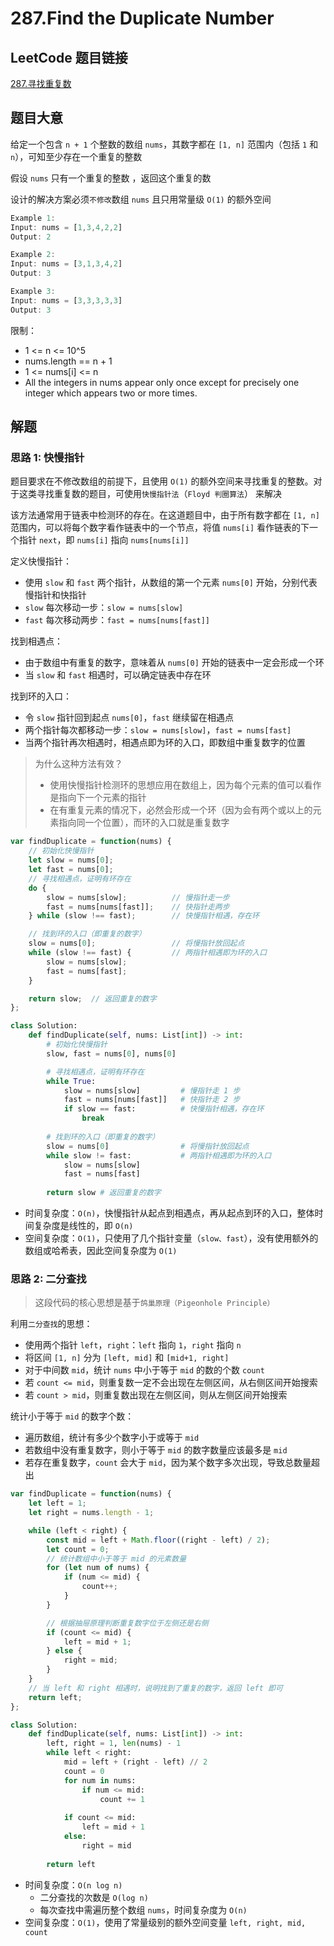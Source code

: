 # 287.Find the Duplicate Number

## LeetCode 题目链接

[287.寻找重复数](https://leetcode.cn/problems/find-the-duplicate-number/)

## 题目大意

给定一个包含 `n + 1` 个整数的数组 `nums`，其数字都在 `[1, n]` 范围内（包括 `1` 和 `n`），可知至少存在一个重复的整数

假设 `nums` 只有一个重复的整数 ，返回这个重复的数 

设计的解决方案必须`不修改`数组 `nums` 且只用常量级 `O(1)` 的额外空间

```js
Example 1:
Input: nums = [1,3,4,2,2]
Output: 2

Example 2:
Input: nums = [3,1,3,4,2]
Output: 3

Example 3:
Input: nums = [3,3,3,3,3]
Output: 3
```

限制：
- 1 <= n <= 10^5
- nums.length == n + 1
- 1 <= nums[i] <= n
- All the integers in nums appear only once except for precisely one integer which appears two or more times.

## 解题

### 思路 1: 快慢指针

题目要求在不修改数组的前提下，且使用 `O(1)` 的额外空间来寻找重复的整数。对于这类寻找重复数的题目，可使用`快慢指针法`（`Floyd 判圈算法`） 来解决

该方法通常用于链表中检测环的存在。在这道题目中，由于所有数字都在 `[1, n]` 范围内，可以将每个数字看作链表中的一个节点，将值 `nums[i]` 看作链表的下一个指针 `next`，即 `nums[i]` 指向 `nums[nums[i]]`

定义快慢指针：
- 使用 `slow` 和 `fast` 两个指针，从数组的第一个元素 `nums[0]` 开始，分别代表慢指针和快指针
- `slow` 每次移动一步：`slow = nums[slow]`
- `fast` 每次移动两步：`fast = nums[nums[fast]]`

找到相遇点：
- 由于数组中有重复的数字，意味着从 `nums[0]` 开始的链表中一定会形成一个环
- 当 `slow` 和 `fast` 相遇时，可以确定链表中存在环

找到环的入口：
- 令 `slow` 指针回到起点 `nums[0]`，`fast` 继续留在相遇点
- 两个指针每次都移动一步：`slow = nums[slow]`，`fast = nums[fast]`
- 当两个指针再次相遇时，相遇点即为环的入口，即数组中重复数字的位置

> 为什么这种方法有效？
> - 使用快慢指针检测环的思想应用在数组上，因为每个元素的值可以看作是指向下一个元素的指针
> - 在有重复元素的情况下，必然会形成一个环（因为会有两个或以上的元素指向同一个位置），而环的入口就是重复数字

```js
var findDuplicate = function(nums) {
    // 初始化快慢指针
    let slow = nums[0];
    let fast = nums[0];
    // 寻找相遇点，证明有环存在
    do {
        slow = nums[slow];          // 慢指针走一步
        fast = nums[nums[fast]];    // 快指针走两步
    } while (slow !== fast);        // 快慢指针相遇，存在环

    // 找到环的入口（即重复的数字）
    slow = nums[0];                 // 将慢指针放回起点
    while (slow !== fast) {         // 两指针相遇即为环的入口
        slow = nums[slow];
        fast = nums[fast];
    }

    return slow;  // 返回重复的数字
};
```
```python
class Solution:
    def findDuplicate(self, nums: List[int]) -> int:
        # 初始化快慢指针
        slow, fast = nums[0], nums[0]

        # 寻找相遇点，证明有环存在
        while True:
            slow = nums[slow]         # 慢指针走 1 步
            fast = nums[nums[fast]]   # 快指针走 2 步
            if slow == fast:          # 快慢指针相遇，存在环
                break
        
        # 找到环的入口（即重复的数字）
        slow = nums[0]                # 将慢指针放回起点
        while slow != fast:           # 两指针相遇即为环的入口
            slow = nums[slow]
            fast = nums[fast]
        
        return slow # 返回重复的数字
```

- 时间复杂度：`O(n)`，快慢指针从起点到相遇点，再从起点到环的入口，整体时间复杂度是线性的，即 `O(n)`
- 空间复杂度：`O(1)`，只使用了几个指针变量（`slow、fast`），没有使用额外的数组或哈希表，因此空间复杂度为 `O(1)`

### 思路 2: 二分查找

> 这段代码的核心思想是基于`鸽巢原理（Pigeonhole Principle）`

利用`二分查找`的思想：
- 使用两个指针 `left`，`right`：`left` 指向 `1`，`right` 指向 `n`
- 将区间 `[1, n]` 分为 `[left, mid]` 和 `[mid+1, right]`
- 对于中间数 `mid`，统计 `nums` 中小于等于 `mid` 的数的个数 `count`
- 若 `count <= mid`，则重复数一定不会出现在左侧区间，从右侧区间开始搜索
- 若 `count > mid`，则重复数出现在左侧区间，则从左侧区间开始搜索

统计小于等于 `mid` 的数字个数：
- 遍历数组，统计有多少个数字小于或等于 `mid`
- 若数组中没有重复数字，则小于等于 `mid` 的数字数量应该最多是 `mid`
- 若存在重复数字，`count` 会大于 `mid`，因为某个数字多次出现，导致总数量超出

```js
var findDuplicate = function(nums) {
    let left = 1;
    let right = nums.length - 1;

    while (left < right) {
        const mid = left + Math.floor((right - left) / 2);
        let count = 0;
        // 统计数组中小于等于 mid 的元素数量
        for (let num of nums) {
            if (num <= mid) {
                count++;
            }
        }

        // 根据抽屉原理判断重复数字位于左侧还是右侧
        if (count <= mid) {
            left = mid + 1;
        } else {
            right = mid;
        }
    }
    // 当 left 和 right 相遇时，说明找到了重复的数字，返回 left 即可
    return left;
};
```
```python
class Solution:
    def findDuplicate(self, nums: List[int]) -> int:
        left, right = 1, len(nums) - 1
        while left < right:
            mid = left + (right - left) // 2
            count = 0
            for num in nums:
                if num <= mid:
                    count += 1
            
            if count <= mid:
                left = mid + 1
            else:
                right = mid
        
        return left
```

- 时间复杂度：`O(n log n)`
  - 二分查找的次数是 `O(log n)`
  - 每次查找中需遍历整个数组 `nums`，时间复杂度为 `O(n)`
- 空间复杂度：`O(1)`，使用了常量级别的额外空间变量 `left, right, mid, count`